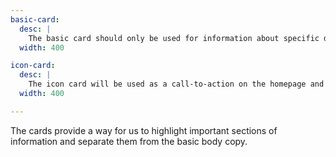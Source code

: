 ```yaml
---
basic-card:
  desc: |
    The basic card should only be used for information about specific dogs. It must include a button because the entire card will never be clickable.
  width: 400

icon-card:
  desc: |
    The icon card will be used as a call-to-action on the homepage and the donate page. It will highlights key information within the website. It is not a clickable card, there must be a button.
  width: 400

---
```


The cards provide a way for us to highlight important sections of information and separate them from the basic body copy.
